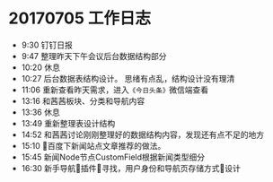 # 20170705 工作日志
- 9:30 钉钉日报
- 9:47 整理昨天下午会议后台数据结构部分
- 10:20 休息
- 10:27 后台数据表结构设计。 思绪有点乱，结构设计没有理清
- 11:06 重新查看昨天需求，进入`《今日头条》`微信端查看
- 13:16 和茜茜板块、分类和导航内容
- 13:36 休息
- 13:49 重新整理表设计结构
- 14:52 和茜茜讨论刚刚整理好的数据结构内容，发现还有点不足的地方
- 15:10 百度下新闻站点文章推荐的做法。
- 15:45 新闻Node节点CustomField根据新闻类型细分
- 16:30 新手导航插件寻找，用户身份和导航页存储方式设计
